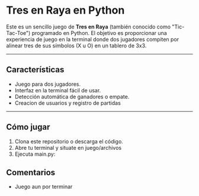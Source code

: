# Tres en Raya en Python

Este es un sencillo juego de **Tres en Raya** (también conocido como "Tic-Tac-Toe") programado en Python. El objetivo es proporcionar una experiencia de juego en la terminal donde dos jugadores compiten por alinear tres de sus símbolos (X u O) en un tablero de 3x3.

---

## Características

- Juego para dos jugadores.
- Interfaz en la terminal fácil de usar.
- Detección automática de ganadores o empate.
- Creacion de usuarios y registro de partidas

---

## Cómo jugar

1. Clona este repositorio o descarga el código.
2. Abre tu terminal y situate en juego/archivos
3. Ejecuta main.py:
  
## Comentarios

- Juego aun por terminar

